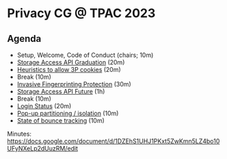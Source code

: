 # Privacy CG @ TPAC 2023

## Agenda

* Setup, Welcome, Code of Conduct (chairs; 10m)
* [Storage Access API Graduation](https://github.com/privacycg/meetings/issues/31) (20m)
* [Heuristics to allow 3P cookies](https://github.com/privacycg/meetings/issues/30) (20m)
* Break (10m)
* [Invasive Fingerprinting Protection](https://github.com/privacycg/meetings/issues/28) (30m)
* [Storage Access API Future](https://github.com/privacycg/meetings/issues/33) (1h)
* Break (10m)
* [Login Status](https://github.com/privacycg/meetings/issues/32) (20m)
* [Pop-up partitioning / isolation](https://github.com/privacycg/meetings/issues/34) (10m)
* [State of bounce tracking](https://github.com/privacycg/meetings/issues/29) (10m)

Minutes: https://docs.google.com/document/d/1DZEhS1UHJ1PKxt5ZwKmn5LZ4bo10UFyNXeLp2dUuzRM/edit
